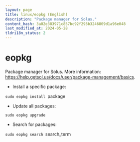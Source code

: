 ```yaml
---
layout: page
title: linux/eopkg (English)
description: "Package manager for Solus."
content_hash: 3a02e383971c857bc92f295b3246809d1a96e048
last_modified_at: 2024-05-28
tldri18n_status: 2
---
```

# eopkg

Package manager for Solus.
More information: <https://help.getsol.us/docs/user/package-management/basics>.

- Install a specific package:

`sudo eopkg install `<span class="tldr-var badge badge-pill bg-dark-lm bg-white-dm text-white-lm text-dark-dm font-weight-bold">package</span>

- Update all packages:

`sudo eopkg upgrade`

- Search for packages:

`sudo eopkg search `<span class="tldr-var badge badge-pill bg-dark-lm bg-white-dm text-white-lm text-dark-dm font-weight-bold">search_term</span>
